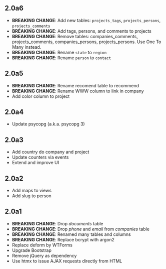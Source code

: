 2.0a6
-----

- **BREAKING CHANGE**: Add new tables: `projects_tags`, `projects_persons`, `projects_comments`
- **BREAKING CHANGE**: Add tags, persons, and comments to projects
- **BREAKING CHANGE**: Remove tables: companies_comments, projects_comments, companies_persons, projects_persons. Use One To Many instead.
- **BREAKING CHANGE**: Rename `state` to `region`
- **BREAKING CHANGE**: Rename `person` to `contact`

2.0a5
-----

- **BREAKING CHANGE**: Rename recomend table to recommend
- **BREAKING CHANGE**: Rename WWW column to link in company
- Add color column to project

2.0a4
-----

- Update psycopg (a.k.a. psycopg 3)

2.0a3
-----

- Add country do company and project
- Update counters via events
- Extend and improve UI

2.0a2
-----

- Add maps to views
- Add slug to person

2.0a1
-----

- **BREAKING CHANGE**: Drop *documents* table
- **BREAKING CHANGE**: Drop *phone* and *email* from *companies* table
- **BREAKING CHANGE**: Renamed many tables and columns
- **BREAKING CHANGE**: Replace bcrypt with argon2
- Replace deform by WTForms
- Upgrade Bootstrap
- Remove jQuery as dependency
- Use htmx to issue AJAX requests directly from HTML
